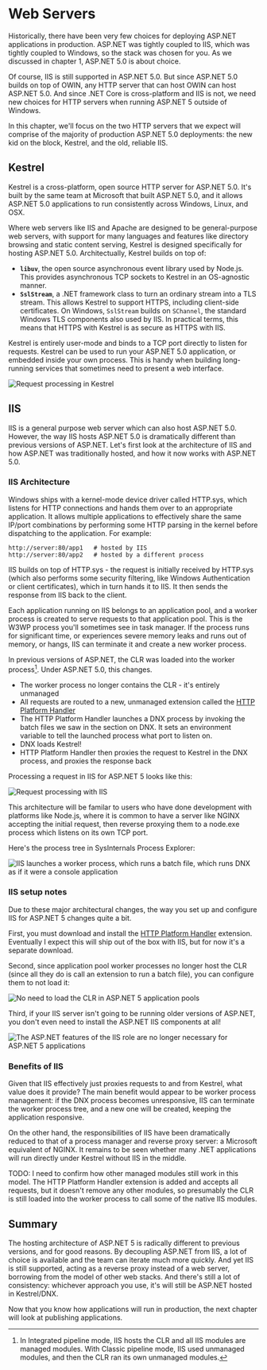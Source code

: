 # Web Servers

Historically, there have been very few choices for deploying ASP.NET applications in production. ASP.NET was tightly coupled to IIS, which was tightly coupled to Windows, so the stack was chosen for you. As we discussed in chapter 1, ASP.NET 5.0 is about choice. 

Of course, IIS is still supported in ASP.NET 5.0. But since ASP.NET 5.0 builds on top of OWIN, any HTTP server that can host OWIN can host ASP.NET 5.0. And since .NET Core is cross-platform and IIS is not, we need new choices for HTTP servers when running ASP.NET 5 outside of Windows. 

In this chapter, we'll focus on the two HTTP servers that we expect will comprise of the majority of production ASP.NET 5.0 deployments: the new kid on the block, Kestrel, and the old, reliable IIS. 

## Kestrel

Kestrel is a cross-platform, open source HTTP server for ASP.NET 5.0. It's built by the same team at Microsoft that built ASP.NET 5.0, and it allows ASP.NET 5.0 applications to run consistently across Windows, Linux, and OSX. 

Where web servers like IIS and Apache are designed to be general-purpose web servers, with support for many languages and features like directory browsing and static content serving, Kestrel is designed specifically for hosting ASP.NET 5.0. Architectually, Kestrel builds on top of:

 - **`libuv`**, the open source asynchronous event library used by Node.js. This provides asynchronous TCP sockets to Kestrel in an OS-agnostic manner. 
 - **`SslStream`**, a .NET framework class to turn an ordinary stream into a TLS stream. This allows Kestrel to support HTTPS, including client-side certificates. On Windows, `SslStream` builds on `SChannel`, the standard Windows TLS components also used by IIS. In practical terms, this means that HTTPS with Kestrel is as secure as HTTPS with IIS. 

Kestrel is entirely user-mode and binds to a TCP port directly to listen for requests. Kestrel can be used to run your ASP.NET 5.0 application, or embedded inside your own process. This is handy when building long-running services that sometimes need to present a web interface. 

![Request processing in Kestrel](images/kestrel-request.png)

## IIS

IIS is a general purpose web server which can also host ASP.NET 5.0. However, the way IIS hosts ASP.NET 5.0 is dramatically different than previous versions of ASP.NET. Let's first look at the architecture of IIS and how ASP.NET was traditionally hosted, and how it now works with ASP.NET 5.0. 

### IIS Architecture

Windows ships with a kernel-mode device driver called HTTP.sys, which listens for HTTP connections and hands them over to an appropriate application. It allows multiple applications to effectively share the same IP/port combinations by performing some HTTP parsing in the kernel before dispatching to the application. For example: 

    http://server:80/app1   # hosted by IIS
    http://server:80/app2   # hosted by a different process

IIS builds on top of HTTP.sys - the request is initially received by HTTP.sys (which also performs some security filtering, like Windows Authentication or client certificates), which in turn hands it to IIS. It then sends the response from IIS back to the client. 

Each application running on IIS belongs to an application pool, and a worker process is created to serve requests to that application pool. This is the W3WP process you'll sometimes see in task manager. If the process runs for significant time, or experiences severe memory leaks and runs out of memory, or hangs, IIS can terminate it and create a new worker process. 

In previous versions of ASP.NET, the CLR was loaded into the worker process[^classic]. Under ASP.NET 5.0, this changes. 

[^classic]: In Integrated pipeline mode, IIS hosts the CLR and all IIS modules are managed modules. With Classic pipeline mode, IIS used unmanaged modules, and then the CLR ran its own unmanaged modules. 

 - The worker process no longer contains the CLR - it's entirely unmanaged
 - All requests are routed to a new, unmanaged extension called the [HTTP Platform Handler](https://azure.microsoft.com/en-us/blog/announcing-the-release-of-the-httpplatformhandler-module-for-iis-8/)
 - The HTTP Platform Handler launches a DNX process by invoking the batch files we saw in the section on DNX. It sets an environment variable to tell the launched process what port to listen on. 
 - DNX loads Kestrel! 
 - HTTP Platform Handler then proxies the request to Kestrel in the DNX process, and proxies the response back

Processing a request in IIS for ASP.NET 5 looks like this:

![Request processing with IIS](images/iis-kestrel-request.png)

This architecture will be familar to users who have done development with platforms like Node.js, where it is common to have a server like NGINX accepting the initial request, then reverse proxying them to a node.exe process which listens on its own TCP port. 

Here's the process tree in SysInternals Process Explorer:

![IIS launches a worker process, which runs a batch file, which runs DNX as if it were a console application](images/iis-process-model.png)

### IIS setup notes

Due to these major architectural changes, the way you set up and configure IIS for ASP.NET 5 changes quite a bit. 

First, you must download and install the [HTTP Platform Handler](http://www.iis.net/downloads/microsoft/httpplatformhandler) extension. Eventually I expect this will ship out of the box with IIS, but for now it's a separate download. 

Second, since application pool worker processes no longer host the CLR (since all they do is call an extension to run a batch file), you can configure them to not load it:

![No need to load the CLR in ASP.NET 5 application pools](images/app-pool.png)

Third, if your IIS server isn't going to be running older versions of ASP.NET, you don't even need to install the ASP.NET IIS components at all! 

![The ASP.NET features of the IIS role are no longer necessary for ASP.NET 5 applications](images/no-aspnet.png)

### Benefits of IIS

Given that IIS effectively just proxies requests to and from Kestrel, what value does it provide? The main benefit would appear to be worker process management: if the DNX process becomes unresponsive, IIS can terminate the worker process tree, and a new one will be created, keeping the application responsive. 

On the other hand, the responsibilities of IIS have been dramatically reduced to that of a process manager and reverse proxy server: a Microsoft equivalent of NGINX. It remains to be seen whether many .NET applications will run directly under Kestrel without IIS in the middle. 

TODO: I need to confirm how other managed modules still work in this model. The HTTP Platform Handler extension is added and accepts all requests, but it doesn't remove any other modules, so presumably the CLR is still loaded into the worker process to call some of the native IIS modules. 

## Summary

The hosting architecture of ASP.NET 5 is radically different to previous versions, and for good reasons. By decoupling ASP.NET from IIS, a lot of choice is available and the team can iterate much more quickly. And yet IIS is still supported, acting as a reverse proxy instead of a web server, borrowing from the model of other web stacks. And there's still a lot of consistency: whichever approach you use, it's will still be ASP.NET hosted in Kestrel/DNX. 

Now that you know how applications will run in production, the next chapter will look at publishing applications. 
